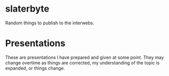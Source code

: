 # slaterbyte

Random things to publish to the interwebs.

# Presentations
These are presentations I have prepared and given at some point. They may change overtime as things are corrected, my understanding of the topic is expanded, or things change.
